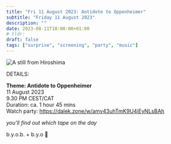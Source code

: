 ```yaml
---
title: "Fri 11 August 2023: Antidote to Oppenheimer"
subtitle: "Friday 11 August 2023"
description: ""
date: 2023-08-11T10:00:00+01:00
# tldr: 
draft: false
tags: ["surprise", "screening", "party", "music"]
---
```


![A still from Hiroshima](/images/hiroshima-1953.jpg)

DETAILS:

**Theme: Antidote to Oppenheimer**   
11 August 2023  
9.30 PM CEST/CAT  
Duration: ca. 1 hour 45 mins  
Watch party: https://dalek.zone/w/amv43uhTmK9U4iEyNLsBAh

*you'll find out which tape on the day* 

b.y.o.b. + b.y.o 🍕
